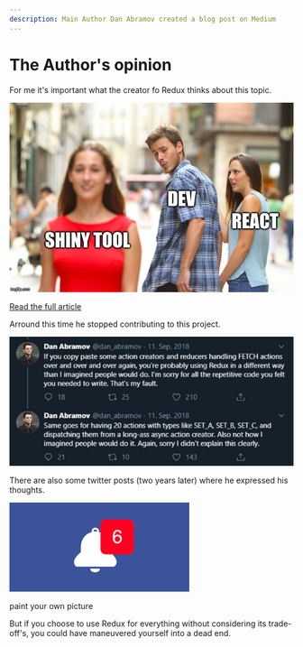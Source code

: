 ```yaml
---
description: Main Author Dan Abramov created a blog post on Medium
---
```


# The Author's opinion

For me it's important what the creator fo Redux thinks about this topic.

![](.gitbook/assets/image%20%283%29.png)

[Read the full article](https://medium.com/@dan_abramov/you-might-not-need-redux-be46360cf367)

Arround this time he stopped contributing to this project.

![](.gitbook/assets/image%20%282%29.png)

There are also some twitter posts \(two years later\) where he expressed his thoughts.

![](.gitbook/assets/image%20%285%29.png)

paint your own picture

But if you choose to use Redux for everything without considering its trade-off's, you could have maneuvered yourself into a dead end.

